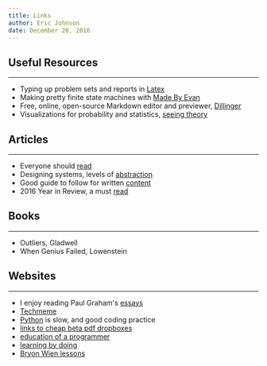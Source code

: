 ```yaml
---  
title: Links 
author: Eric Johnson  
date: December 20, 2016 
---  
```


## Useful Resources
***
* Typing up problem sets and reports in [Latex](http://www.overleaf.com/)
* Making pretty finite state machines with [Made By Evan](https://www.cefns.nau.edu/~edo/Classes/CS315_WWW/Tools/fsm.html)
* Free, online, open-source Markdown editor and previewer, [Dillinger](http://dillinger.io/)
* Visualizations for probability and statistics, [seeing theory](http://students.brown.edu/seeing-theory/index.html)

## Articles
***
* Everyone should [read](http://www.collaborativefund.com/blog/how-to-read/)
* Designing systems, levels of [abstraction](http://worrydream.com/LadderOfAbstraction/)
* Good guide to follow for written [content](http://programminghistorian.org/lessons/sustainable-authorship-in-plain-text-using-pandoc-and-markdown)
* 2016 Year in Review, a must [read](https://www.peakprosperity.com/blog/104753/2016-year-review)

## Books 
***
* Outliers, Gladwell
* When Genius Failed, Lowenstein

## Websites
***
* I enjoy reading Paul Graham's [essays](http://paulgraham.com/articles.html)
* [Techmeme](https://www.techmeme.com/)
* [Python](https://hackernoon.com/yes-python-is-slow-and-i-dont-care-13763980b5a1) is slow, and good coding practice 
* [links to cheap beta pdf dropboxes](https://twitter.com/cheapbeta/timelines/741291563431628803)
* [education of a programmer](https://hackernoon.com/education-of-a-programmer-aaecf2d35312)
* [learning by doing](https://dewanemutunga.com/learning-by-doing/)
* [Bryon Wien lessons](https://www.blackstone.com/media/blogs/blackstone's-byron-wien-discusses-lessons-learned-in-his-first-80-years)